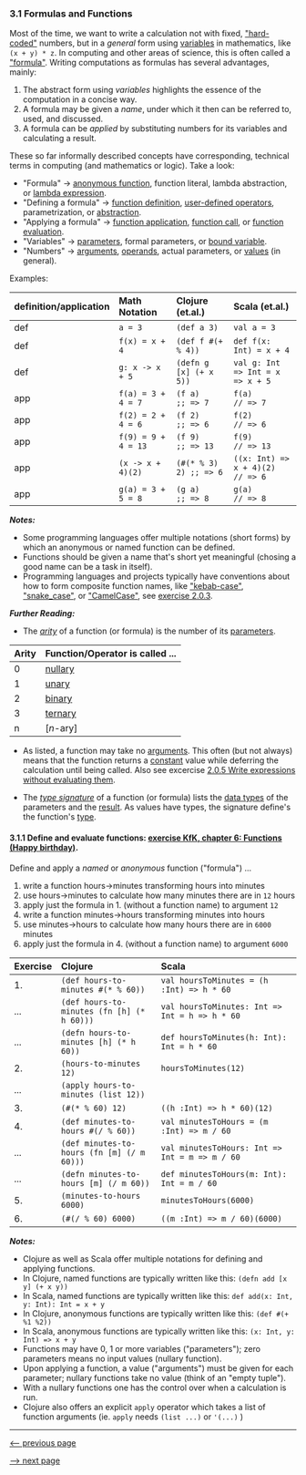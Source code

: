 ### 3.1 Formulas and Functions

Most of the time, we want to write a calculation not with fixed,
["hard-coded"](https://en.wikipedia.org/wiki/Hard_coding) numbers, but in a _general_ form using
[variables](https://en.wikipedia.org/wiki/Variable_(mathematics)) in mathematics, like `(x + y) * z`.
In computing and other areas of science, this is often called a
["formula"](https://en.wikipedia.org/wiki/Formula).
Writing computations as formulas has several advantages, mainly:

1. The abstract form using _variables_ highlights the essence of the computation in a concise way.
2. A formula may be given a _name_, under which it then can be referred to, used, and discussed.
3. A formula can be _applied_ by substituting numbers for its variables and calculating a result.

These so far informally described concepts have corresponding, technical terms in computing (and mathematics or logic).  Take a look:

* "Formula" -> [anonymous function](https://en.wikipedia.org/wiki/Anonymous_function), function literal, lambda abstraction, or
  [lambda expression](https://en.wikipedia.org/wiki/Lambda_calculus).
* "Defining a formula" -> [function definition](https://en.wikipedia.org/wiki/Function_(mathematics)),
  [user-defined operators](https://en.wikipedia.org/wiki/Operator_(computer_programming)),
  parametrization, or
  [abstraction](https://en.wikipedia.org/wiki/Abstraction_(computer_science)).
* "Applying a formula" -> [function application](https://en.wikipedia.org/wiki/Function_application),
  [function call](https://en.wikipedia.org/wiki/Subroutine), or
  [function evaluation](https://en.wikipedia.org/wiki/Evaluation_strategy).
* "Variables" -> [parameters](https://en.wikipedia.org/wiki/Parameter_(computer_programming)), formal parameters, or
  [bound variable](https://en.wikipedia.org/wiki/Free_variables_and_bound_variables).
* "Numbers" -> [arguments](https://en.wikipedia.org/wiki/Argument_of_a_function),
  [operands](https://en.wikipedia.org/wiki/Operand), actual parameters, or
  [values](https://en.wikipedia.org/wiki/Value_(computer_science)) (in general).

Examples:

definition/application | Math Notation | Clojure (et.al.) | Scala (et.al.)
:----|:----|:----|:----
def | `a = 3`              | `(def a 3)`             | `val a = 3`
def | `f(x) = x + 4`       | `(def f #(+ % 4))`      | `def f(x: Int) = x + 4`
def | `g: x -> x + 5`      | `(defn g [x] (+ x 5))`  | `val g: Int => Int = x => x + 5`
app | `f(a) = 3 + 4 = 7`   | `(f a)        ;; => 7`  | `f(a)                    // => 7`
app | `f(2) = 2 + 4 = 6`   | `(f 2)        ;; => 6`  | `f(2)                    // => 6`
app | `f(9) = 9 + 4 = 13`  | `(f 9)        ;; => 13` | `f(9)                    // => 13`
app | `(x -> x + 4)(2)`    | `(#(* % 3) 2) ;; => 6`  | `((x: Int) => x + 4)(2)  // => 6`
app | `g(a) = 3 + 5 = 8`   | `(g a)        ;; => 8`  | `g(a)                    // => 8`

___Notes:___

* Some programming languages offer multiple notations (short forms) by which an anonymous or named function can be defined.
* Functions should be given a name that's short yet meaningful (chosing a good name can be a task in itself).
* Programming languages and projects typically have conventions about how to form composite function names, like
  ["kebab-case"](https://en.wikipedia.org/wiki/Letter_case#Special_case_styles),
  ["snake_case"](https://en.wikipedia.org/wiki/Snake_case), or
  ["CamelCase"](https://en.wikipedia.org/wiki/Camel_case), see
  [exercise 2.0.3](ch2_expressions.md#203-write-and-use-named-expressions-exercise-kfk-chapter-3-giving-names-to-expressions).

___Further Reading:___

* The [_arity_](https://en.wikipedia.org/wiki/Arity) of a function (or formula) is the number of its
  [parameters](https://en.wikipedia.org/wiki/Parameter_(computer_programming)).

Arity | Function/Operator is called ...
:-----|:-----
0 | [nullary](https://en.wikipedia.org/wiki/Arity#Nullary)
1 | [unary](https://en.wikipedia.org/wiki/Unary_operation)
2 | [binary](https://en.wikipedia.org/wiki/Binary_function)
3 | [ternary](https://en.wikipedia.org/wiki/Ternary_operation)
n | [_n_-ary]

* As listed, a function may take no
  [arguments](https://en.wikipedia.org/wiki/Argument_of_a_function).
  This often (but not always) means that the function returns a
  [constant](https://en.wikipedia.org/wiki/Constant_(mathematics)) value while deferring the calculation until being called.
  Also see excercise
  [2.0.5 Write expressions without evaluating them](ch2_expressions.md#205-write-expressions-without-evaluating-them-exercise-kfk-chapter-5-please-tell-me-whats-your-name).

* The [_type signature_](https://en.wikipedia.org/wiki/Type_signature) of a function (or formula) lists the
  [data types](https://en.wikipedia.org/wiki/Data_type) of the parameters and the
  [result](https://en.wikipedia.org/wiki/Return_type).
  As values have types, the signature define's the function's
  [type](https://en.wikipedia.org/wiki/Function_type).

####  3.1.1 Define and evaluate functions: [exercise KfK, chapter 6: Functions (Happy birthday)](http://kids.klipse.tech/clojure/2016/07/30/chapter-6.html).

Define and apply a _named_ or _anonymous_ function ("formula") ...
1. write a function hours->minutes transforming hours into minutes
2. use hours->minutes to calculate how many minutes there are in `12` hours
3. apply just the formula in 1\. (without a function name) to argument `12`
4. write a function minutes->hours transforming minutes into hours
5. use minutes->hours to calculate how many hours there are in `6000` minutes
6. apply just the formula in 4\. (without a function name) to argument `6000`

Exercise | Clojure | Scala
:-------|:------|:------
1\. | `(def hours-to-minutes #(* % 60))` | `val hoursToMinutes = (h :Int) => h * 60`
... | `(def hours-to-minutes (fn [h] (* h 60)))` | `val hoursToMinutes: Int => Int = h => h * 60`
... | `(defn hours-to-minutes [h] (* h 60))` | `def hoursToMinutes(h: Int): Int = h * 60`
2\. | `(hours-to-minutes 12)` | `hoursToMinutes(12)`
... | `(apply hours-to-minutes (list 12))` |
3\. | `(#(* % 60) 12)` | `((h :Int) => h * 60)(12)`
4\. | `(def minutes-to-hours #(/ % 60))` | `val minutesToHours = (m :Int) => m / 60`
... | `(def minutes-to-hours (fn [m] (/ m 60)))` | `val minutesToHours: Int => Int = m => m / 60`
... | `(defn minutes-to-hours [m] (/ m 60))` | `def minutesToHours(m: Int): Int = m / 60`
5\. | `(minutes-to-hours 6000)` | `minutesToHours(6000)`
6\. | `(#(/ % 60) 6000)` | `((m :Int) => m / 60)(6000)`

___Notes:___

* Clojure as well as Scala offer multiple notations for defining and applying functions.
* In Clojure, named functions are typically  written like this: `(defn add [x y] (+ x y))`
* In Scala, named functions are typically  written like this: `def add(x: Int, y: Int): Int = x + y`
* In Clojure, anonymous functions are typically  written like this: `(def #(+ %1 %2))`
* In Scala, anonymous functions are typically  written like this: `(x: Int, y: Int) => x + y`
* Functions may have 0, 1 or more variables ("parameters"); zero parameters means no input values (nullary function).
* Upon applying a function, a value ("arguments") must be given for each parameter; nullary functions take no value (think of an "empty tuple").
* With a nullary functions one has the control over when a calculation is run.
* Clojure also offers an explicit `apply` operator which takes a list of function arguments (ie. `apply` needs `(list ...)` or ` '(...) ` )

-----------------

[<-- previous page](ch3_0_functions.md)

[--> next page](ch3_2_more_function_exercises.md)
